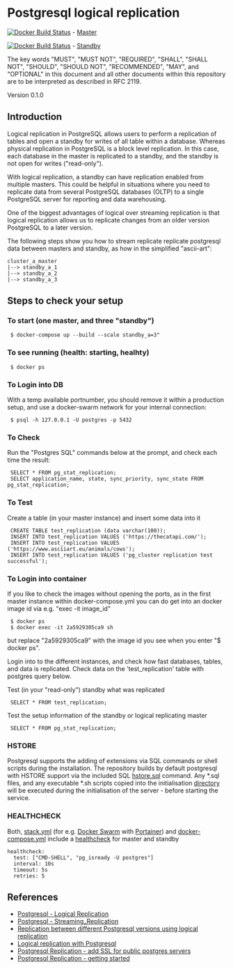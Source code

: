 # Postgresql logical replication

[![Docker Build Status](https://img.shields.io/docker/cloud/build/finnerds/standbyql.svg)]() - [Master](https://github.com/finnerds/postgresql/tree/master/master)

[![Docker Build Status](https://img.shields.io/docker/cloud/build/finnerds/postgresql.svg)]() - [Standby](https://github.com/finnerds/postgresql/tree/develop/standby)

The key words "MUST", "MUST NOT", "REQUIRED", "SHALL", "SHALL NOT", "SHOULD", "SHOULD NOT", "RECOMMENDED", "MAY", and "OPTIONAL" in this document and all other documents within this repository are to be interpreted as described in RFC 2119.

Version 0.1.0

## Introduction

Logical replication in PostgreSQL allows users to perform a replication of tables and open a standby for writes of all table within a database. Whereas physical replication in PostgreSQL is a block level replication. In this case, each database in the master is replicated to a standby, and the standby is not open for writes ("read-only"). 

With logical replication, a standby can have replication enabled from multiple masters. This could be helpful in situations where you need to replicate data from several PostgreSQL databases (OLTP) to a single PostgreSQL server for reporting and data warehousing.

One of the biggest advantages of logical over streaming replication is that logical replication allows us to replicate changes from an older version PostgreSQL to a later version. 

The following steps show you how to stream replicate replicate postgresql data between masters and standby, as how in the simplified "ascii-art":

    cluster_a_master 
    |--> standby_a_1 
    |--> standby_a_2 
    |--> standby_a_3 

## Steps to check your setup

### To start (one master, and three "standby")

     $ docker-compose up --build --scale standby_a=3"

### To see running (health: starting, healhty) 

     $ docker ps

### To Login into DB

With a temp available portnumber, you should remove it within a production setup, and use a docker-swarm network for your internal connection:

     $ psql -h 127.0.0.1 -U postgres -p 5432

### To Check 

Run the "Postgres SQL" commands below at the prompt, and check each time the result:

     SELECT * FROM pg_stat_replication;
     SELECT application_name, state, sync_priority, sync_state FROM pg_stat_replication;

### To Test

Create a table (in your master instance) and insert some data into it

     CREATE TABLE test_replication (data varchar(100));
     INSERT INTO test_replication VALUES ('https://thecatapi.com/');
     INSERT INTO test_replication VALUES ('https://www.asciiart.eu/animals/cows');
     INSERT INTO test_replication VALUES ('pg_cluster replication test successful');

### To Login into container

If you like to check the images without opening the ports, as in the first master instance within docker-compose.yml you can do get into an docker image id via e.g. "exec -it image_id"

     $ docker ps
     $ docker exec -it 2a5929305ca9 sh

but replace "2a5929305ca9" with the image id you see when you enter "$ docker ps".

Login into to the different instances, and check how fast databases, tables, and data is replicated. 
Check data on the 'test_replication' table with postgres query below.

Test (in your "read-only") standby what was replicated

     SELECT * FROM test_replication;

Test the setup information of the standby or logical replicating master

     SELECT * FROM pg_stat_replication;
     
### HSTORE

Postgresql supports the adding of extensions via SQL commands or shell scripts during the installation. The repository builds by default postgresql with HSTORE support via the included SQL [hstore.sql](https://github.com/finnerds/postgresql/blob/master/standby/hstore.sql) command. Any *.sql files, and any executable *.sh scripts copied into the initialisation [directory](https://github.com/finnerds/postgresql/blob/master/master/Dockerfile#L8) will be executed during the initialisation of the server - before starting the service.

### HEALTHCHECK

Both, [stack.yml](https://github.com/finnerds/postgresql/blob/master/stack.yml) (for e.g. [Docker Swarm](https://docs.docker.com/engine/swarm/swarm-tutorial/) with [Portainer](https://www.portainer.io/products-services/portainer-community-edition/)) and [docker-compose.yml](https://github.com/finnerds/postgresql/blob/master/docker-compose.yml) include a [healthcheck](https://github.com/finnerds/postgresql/blob/master/docker-compose.yml#L15) for master and standby

    healthcheck:
      test: ["CMD-SHELL", "pg_isready -U postgres"]
      interval: 10s
      timeout: 5s
      retries: 5

## References

- [Postgresql - Logical Replication](https://www.postgresql.org/docs/current/logical-replication-publication.html)
- [Postgresql - Streaming_Replication](https://wiki.postgresql.org/wiki/Streaming_Replication)
- [Replication between different Postgresql versions using logical replication](https://www.percona.com/blog/2019/04/04/replication-between-postgresql-versions-using-logical-replication/)
- [Logical replication with Postgresql](http://yallalabs.com/linux/how-to-setup-a-logical-replication-on-postgresql-10/)
- [Postgresql Replication - add SSL for public postgres servers](https://blog.raveland.org/post/postgresql_sr/)
- [Postgresql Replication - getting started](https://scalegrid.io/blog/getting-started-with-postgresql-streaming-replication/)

